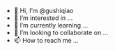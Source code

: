 - 👋 Hi, I’m @gushiqiao
- 👀 I’m interested in ...
- 🌱 I’m currently learning ...
- 💞️ I’m looking to collaborate on ...
- 📫 How to reach me ...

<!---
gushiqiao/gushiqiao is a ✨ special ✨ repository because its `README.md` (this file) appears on your GitHub profile.
You can click the Preview link to take a look at your changes.
--->
